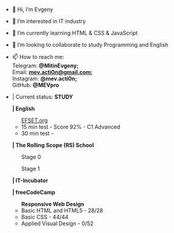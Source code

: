 - 👋 Hi, I’m Evgeny
- 👀 I’m interested in IT industry
- 🌱 I’m currently learning HTML & CSS & JavaScript
- 💞️ I’m looking to collaborate to study Programming and English
- 📫 How to reach me: 
<br>Telegram: <strong>@MitinEvgeny;</strong>
<br>Email: <strong>mev.acti0n@gmail.com;</strong>
<br>Instagram: <strong>@mev.acti0n;</strong>
<br>GitHub: <strong>@MEVpro</strong>


- | Current status: <strong>STUDY</strong>

<div>
    <ul><strong>| English</strong>
        <ul><a href="https://www.efset.org/" target="_blank">EFSET.org</a>
            <li> 15 min test - Score 92% - C1 Advanced</li>
            <li> 30 min test - </li>
        </ul>
    </ul>
</div>

<div>
    <ul><strong>| The Rolling Scope (RS) School</strong>
        <ul> Stage 0</ul>
        <ul> Stage 1</ul>
    </ul>
</div>

<div>
    <ul><strong>| IT-Incubator</strong>
    </ul>
</div>

<div>
    <ul><strong>| freeCodeCamp</strong>
        <ul><b>Responsive Web Design</b>
            <li> Basic HTML and HTML5 - 28/28</li>
            <li> Basic CSS - 44/44</li>
            <li> Applied Visual Design - 0/52</li>
        </ul>
    </ul>
</div>